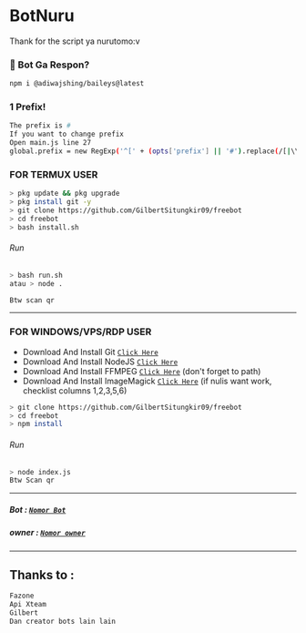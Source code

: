 # BotNuru
Thank for the script ya nurutomo:v

### 🤔 Bot Ga Respon?
```bash
npm i @adiwajshing/baileys@latest
```

### 1 Prefix!
```bash
The prefix is #
If you want to change prefix
Open main.js line 27
global.prefix = new RegExp('^[' + (opts['prefix'] || '#').replace(/[|\\{}()[\]^$+*?.\-\^]/g, '\\$&') + ']')
```


### FOR TERMUX USER
```bash
> pkg update && pkg upgrade
> pkg install git -y
> git clone https://github.com/GilbertSitungkir09/freebot
> cd freebot
> bash install.sh
```
###### Run
```bash
> bash run.sh
atau > node . 

Btw scan qr
```

---------

### FOR WINDOWS/VPS/RDP USER
* Download And Install Git [`Click Here`](https://git-scm.com/downloads) <br>
* Download And Install NodeJS [`Click Here`](https://nodejs.org/en/download) <br>
* Download And Install FFMPEG [`Click Here`](https://ffmpeg.org/download.html) (don't forget to path) 
* Download And Install ImageMagick [`Click Here`](https://imagemagick.org/script/download.php) (if nulis want work,  checklist columns 1,2,3,5,6) 
```bash
> git clone https://github.com/GilbertSitungkir09/freebot
> cd freebot
> npm install
```
###### Run
```bash
> node index.js
Btw Scan qr
```
--------------


##### Bot : [`Nomor Bot`](wa.me/6289626352296) 
##### owner : [`Nomor owner`](wa.me/628998245333) 

----------------
## Thanks to :
```bash
Fazone
Api Xteam
Gilbert
Dan creator bots lain lain
```
